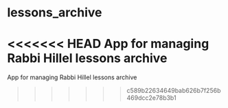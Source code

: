 # lessons_archive
<<<<<<< HEAD
App for managing Rabbi Hillel lessons archive 
=======
App for managing Rabbi Hillel lessons archive 
>>>>>>> c589b22634649bab626b7f256b469dcc2e78b3b1

